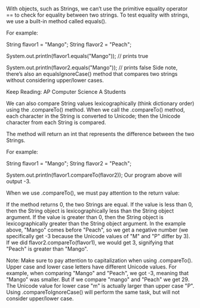 With objects, such as Strings, we can’t use the primitive equality operator == to check for equality between two strings. To test equality with strings, we use a built-in method called equals().

For example:

String flavor1 = "Mango";
String flavor2 = "Peach";

System.out.println(flavor1.equals("Mango"));
// prints true

System.out.println(flavor2.equals("Mango"));
// prints false
Side note, there’s also an equalsIgnoreCase() method that compares two strings without considering upper/lower cases.

Keep Reading: AP Computer Science A Students

We can also compare String values lexicographically (think dictionary order) using the .compareTo() method. When we call the .compareTo() method, each character in the String is converted to Unicode; then the Unicode character from each String is compared.

The method will return an int that represents the difference between the two Strings.

For example:

String flavor1 = "Mango";
String flavor2 = "Peach";

System.out.println(flavor1.compareTo(flavor2));
Our program above will output -3.

When we use .compareTo(), we must pay attention to the return value:

If the method returns 0, the two Strings are equal.
If the value is less than 0, then the String object is lexicographically less than the String object argument.
If the value is greater than 0, then the String object is lexicographically greater than the String object argument.
In the example above, "Mango" comes before "Peach", so we get a negative number (we specifically get -3 because the Unicode values of "M" and "P" differ by 3). If we did flavor2.compareTo(flavor1), we would get 3, signifying that "Peach" is greater than "Mango".

Note: Make sure to pay attention to capitalization when using .compareTo(). Upper case and lower case letters have different Unicode values. For example, when comparing "Mango" and "Peach", we got -3, meaning that "Mango" was smaller. But if we compare "mango" and "Peach" we get 29. The Unicode value for lower case "m" is actually larger than upper case "P". Using .compareToIgnoreCase() will perform the same task, but will not consider upper/lower case.